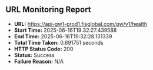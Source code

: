 ## URL Monitoring Report

- **URL:** https://api-gw1-prod1.fisglobal.com/gw/v1/health
- **Start Time:** 2025-06-16T19:32:27.439588
- **End Time:** 2025-06-16T19:32:28.131339
- **Total Time Taken:** 0.691751 seconds
- **HTTP Status Code:** 200
- **Status:** Success
- **Failure Reason:** N/A
